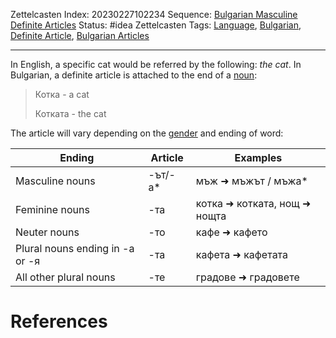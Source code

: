 Zettelcasten Index: 20230227102234
Sequence: [Bulgarian Masculine Definite Articles](Bulgarian%20Masculine%20Definite%20Articles.md)
Status: #idea
Zettelcasten Tags: [Language](Language.md), [Bulgarian](Bulgarian.md), [Definite Article](Definite%20Article.md), [Bulgarian Articles](Bulgarian%20Articles.md)

---

In English, a specific cat would be referred by the following: *the cat*.
In Bulgarian, a definite article is attached to the end of a [noun](Noun.md):

 > 
 > Котка - a cat
 > 
 > Котката - the cat

The article will vary depending on the [gender](Bulgarian%20Grammatical%20Gender.md) and ending of word:

|Ending|Article|Examples|
|------|-------|--------|
|Masculine nouns|-ът/-а\*|мъж ➜ мъжът / мъжа\*|
|Feminine nouns|-та|котка ➜ котката, нощ ➜ нощта|
|Neuter nouns|-то|кафе ➜ кафето|
|Plural nouns ending in -а or -я|-та|кафета ➜ кафетата|
|All other plural nouns|-те|градове ➜ градовете|

# References
